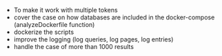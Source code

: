 - To make it work with multiple tokens
- cover the case on how databases are included in the docker-compose (analyzeDockerfile function)
- dockerize the scripts
- improve the logging (log queries, log pages, log entries)
- handle the case of more than 1000 results 


